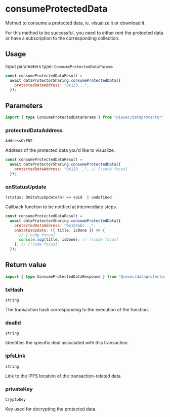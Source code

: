 # consumeProtectedData

Method to consume a protected data, ie. visualize it or download it.

For this method to be successful, you need to either rent the protected data or have a
subscription to the corresponding collection.

## Usage

Input parameters type: `ConsumeProtectedDataParams`

```js
const consumeProtectedDataResult =
  await dataProtectorSharing.consumeProtectedData({
    protectedDataAddress: "0x123...",
  });
```

## Parameters

```ts
import { type ConsumeProtectedDataParams } from "@iexec/dataprotector";
```

### protectedDataAddress

`AddressOrENS`

Address of the protected data you'd like to visualize.

```js
const consumeProtectedDataResult =
  await dataProtectorSharing.consumeProtectedData({
    protectedDataAddress: "0x123...", // [!code focus]
  });
```

### onStatusUpdate

`(status: OnStatusUpdateFn) => void  | undefined`

Callback function to be notified at intermediate steps.

```js
const consumeProtectedDataResult =
  await dataProtectorSharing.consumeProtectedData({
    protectedDataAddress: "0x123abc...",
    onStatusUpdate: ({ title, isDone }) => {
      // [!code focus]
      console.log(title, isDone); // [!code focus]
    }, // [!code focus]
  });
```

## Return value

```ts
import { type ConsumeProtectedDataResponse } from "@iexec/dataprotector";
```

### txHash

`string`

The transaction hash corresponding to the execution of the function.

### dealId

`string`

Identifies the specific deal associated with this transaction.

### ipfsLink

`string`

Link to the IPFS location of the transaction-related data.

### privateKey

`CryptoKey`

Key used for decrypting the protected data.
